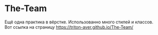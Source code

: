 # The-Team
Ещё одна практика в вёрстке. Использованно много стилей и классов. <br>
Вот ссылка на страницу https://triton-aver.github.io/The-Team/
